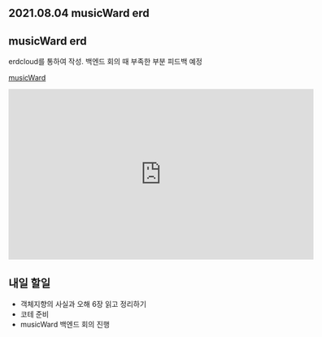 ## 2021.08.04 musicWard erd

## musicWard erd

erdcloud를 통하여 작성. 백엔드 회의 때 부족한 부분 피드백 예정

[musicWard](https://www.erdcloud.com/d/haG2CY5XNvjTiuXNt)

<iframe width="600" height="336" src="https://www.erdcloud.com/p/haG2CY5XNvjTiuXNt" frameborder="0" allowfullscreen></iframe>

## 내일 할일
 - 객체지향의 사실과 오해 6장 읽고 정리하기
 - 코테 준비
 - musicWard 백엔드 회의 진행